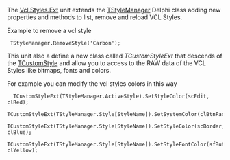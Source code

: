 The [Vcl.Styles.Ext](https://code.google.com/p/vcl-styles-utils/source/browse/trunk/Common/Vcl.Styles.Ext.pas) unit extends the [TStyleManager](http://docwiki.embarcadero.com/VCL/en/Themes.TStyleManager) Delphi class adding new properties and methods to list, remove and reload VCL Styles.


Example to remove a vcl style

```
 TStyleManager.RemoveStyle('Carbon');
```



This unit also a define a new class called _TCustomStyleExt_ that descends of the [TCustomStyle](http://docwiki.embarcadero.com/VCL/en/Vcl.Styles.TCustomStyle) and allow you to access to the RAW data of the VCL Styles like bitmaps, fonts and colors.

For example you can modify the vcl styles colors in this way

```
  TCustomStyleExt(TStyleManager.ActiveStyle).SetStyleColor(scEdit, clRed);
  TCustomStyleExt(TStyleManager.Style[StyleName]).SetSystemColor(clBtnFace,clLime);
  TCustomStyleExt(TStyleManager.Style[StyleName]).SetStyleColor(scBorder, clBlue);
  TCustomStyleExt(TStyleManager.Style[StyleName]).SetStyleFontColor(sfButtonTextNormal, clYellow);
```